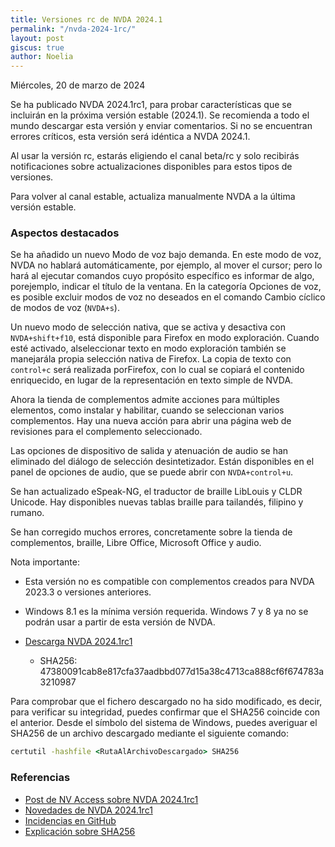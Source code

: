 ```yaml
---
title: Versiones rc de NVDA 2024.1
permalink: "/nvda-2024-1rc/"
layout: post
giscus: true
author: Noelia
---
```


<footer>Miércoles, 20 de marzo de 2024</footer>

Se ha publicado NVDA 2024.1rc1, para probar características que se incluirán en la próxima versión estable (2024.1). Se recomienda a todo el mundo descargar esta versión y enviar comentarios. Si no se encuentran errores críticos, esta versión será idéntica a NVDA 2024.1.

Al usar la versión rc, estarás eligiendo el canal beta/rc y solo recibirás notificaciones sobre actualizaciones disponibles para estos tipos de versiones.

Para volver al canal estable, actualiza manualmente NVDA a la última versión estable.

### Aspectos destacados

Se ha añadido un nuevo Modo de voz bajo demanda. En este modo de voz, NVDA no hablará automáticamente, por ejemplo, al mover el cursor; pero lo hará al ejecutar comandos cuyo propósito específico es informar de algo, porejemplo, indicar el título de la ventana. En la categoría Opciones de voz, es posible excluir modos de voz no deseados en el comando Cambio cíclico de modos de voz (`NVDA+s`).

Un nuevo modo de selección nativa, que se activa y desactiva con `NVDA+shift+f10`, está disponible para Firefox en modo exploración. Cuando esté activado, alseleccionar texto en modo exploración también se manejarála propia selección nativa de Firefox. La copia de texto con `control+c` será realizada porFirefox, con lo  cual se copiará el contenido enriquecido, en lugar de la representación en texto simple de NVDA.

Ahora la tienda de complementos admite acciones para múltiples elementos, como instalar y habilitar, cuando se seleccionan varios complementos. Hay una nueva acción para abrir una página web de revisiones para el complemento seleccionado.

Las opciones de dispositivo de salida y atenuación de audio se han eliminado del diálogo de selección desintetizador. Están disponibles en el panel de opciones de audio, que se puede abrir con `NVDA+control+u`.

Se han actualizado eSpeak-NG, el traductor de braille LibLouis y CLDR Unicode. Hay disponibles nuevas tablas braille para tailandés, filipino y rumano.

Se han corregido muchos errores, concretamente sobre la tienda de complementos, braille, Libre Office, Microsoft Office y audio.

Nota importante:

- Esta versión no es compatible con complementos creados para NVDA 2023.3 o versiones anteriores.
- Windows 8.1 es la mínima versión requerida. Windows 7 y 8 ya no se podrán usar a partir de esta versión de NVDA.

- [Descarga NVDA 2024.1rc1](https://www.nvaccess.org/files/nvda/releases/2024.1rc1/nvda_2024.1rc1.exe)
	- SHA256: 47380091cab8e817cfa37aadbbd077d15a38c4713ca888cf6f674783a3210987

Para comprobar que el fichero descargado no ha sido modificado, es decir, para verificar su integridad, puedes confirmar que el SHA256 coincide con el anterior. Desde el símbolo del sistema de Windows, puedes averiguar el SHA256 de un archivo descargado mediante el siguiente comando:

```cmd
certutil -hashfile <RutaAlArchivoDescargado> SHA256
```

### Referencias ###

* [Post de NV Access sobre NVDA 2024.1rc1](https://www.nvaccess.org/post/nvda-2024-1rc1)
* [Novedades de NVDA 2024.1rc1](https://www.nvaccess.org/files/nvda/releases/2024.1rc1/documentation/es/changes.html)
* [Incidencias en GitHub](https://github.com/nvaccess/nvda/issues)
* [Explicación sobre SHA256](https://criptomundo.com/que-es-sha-256)
